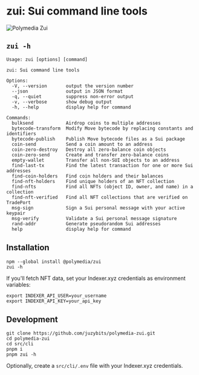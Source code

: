 # zui: Sui command line tools

![Polymedia Zui](https://assets.polymedia.app/img/zui/open-graph.webp)

## `zui -h`

```
Usage: zui [options] [command]

zui: Sui command line tools

Options:
  -V, --version       output the version number
  --json              output in JSON format
  -q, --quiet         suppress non-error output
  -v, --verbose       show debug output
  -h, --help          display help for command

Commands:
  bulksend            Airdrop coins to multiple addresses
  bytecode-transform  Modify Move bytecode by replacing constants and identifiers
  bytecode-publish    Publish Move bytecode files as a Sui package
  coin-send           Send a coin amount to an address
  coin-zero-destroy   Destroy all zero-balance coin objects
  coin-zero-send      Create and transfer zero-balance coins
  empty-wallet        Transfer all non-SUI objects to an address
  find-last-tx        Find the latest transaction for one or more Sui addresses
  find-coin-holders   Find coin holders and their balances
  find-nft-holders    Find unique holders of an NFT collection
  find-nfts           Find all NFTs (object ID, owner, and name) in a collection
  find-nft-verified   Find all NFT collections that are verified on TradePort
  msg-sign            Sign a Sui personal message with your active keypair
  msg-verify          Validate a Sui personal message signature
  rand-addr           Generate pseudorandom Sui addresses
  help                display help for command
```

## Installation

```
npm --global install @polymedia/zui
zui -h
```

If you'll fetch NFT data, set your Indexer.xyz credentials as environment variables:
```
export INDEXER_API_USER=your_username
export INDEXER_API_KEY=your_api_key
```


## Development

```
git clone https://github.com/juzybits/polymedia-zui.git
cd polymedia-zui
cd src/cli
pnpm i
pnpm zui -h
```

Optionally, create a `src/cli/.env` file with your Indexer.xyz credentials.

